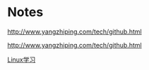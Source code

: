 Notes
=====

http://www.yangzhiping.com/tech/github.html

http://www.yangzhiping.com/tech/github.html

[Linux学习](Linux)